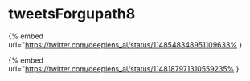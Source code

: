 # tweetsForgupath8

{% embed url="https://twitter.com/deeplens_ai/status/1148548348951109633% }

{% embed url="https://twitter.com/deeplens_ai/status/1148187971310559235% }

